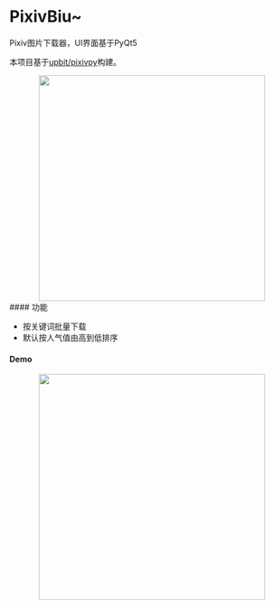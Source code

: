# PixivBiu~
Pixiv图片下载器，UI界面基于PyQt5

本项目基于[upbit/pixivpy](https://github.com/upbit/pixivpy)构建。

<div align="center"><img height="400px" src="https://res.cloudinary.com/dzu6x6nqi/image/upload/v1571231724/github/Snipaste_2019-10-16_21-11-52.png"></div>
#### 功能

* 按关键词批量下载
* 默认按人气值由高到低排序

#### Demo

<div align="center"><img height="400px" src="https://res.cloudinary.com/dzu6x6nqi/image/upload/v1571234965/github/gifhome_1920x1080_5s.gif"></div>